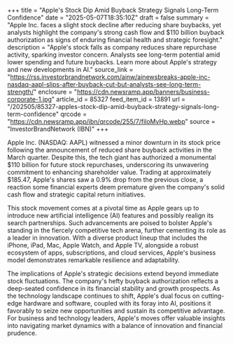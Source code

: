 +++
title = "Apple's Stock Dip Amid Buyback Strategy Signals Long-Term Confidence"
date = "2025-05-07T18:35:10Z"
draft = false
summary = "Apple Inc. faces a slight stock decline after reducing share buybacks, yet analysts highlight the company's strong cash flow and $110 billion buyback authorization as signs of enduring financial health and strategic foresight."
description = "Apple's stock falls as company reduces share repurchase activity, sparking investor concern. Analysts see long-term potential amid lower spending and future buybacks. Learn more about Apple's strategy and new developments in AI."
source_link = "https://rss.investorbrandnetwork.com/ainw/ainewsbreaks-apple-inc-nasdaq-aapl-slips-after-buyback-cut-but-analysts-see-long-term-strength/"
enclosure = "https://cdn.newsramp.app/banners/business-corporate-1.jpg"
article_id = 85327
feed_item_id = 13891
url = "/202505/85327-apples-stock-dip-amid-buyback-strategy-signals-long-term-confidence"
qrcode = "https://cdn.newsramp.app/ibn/qrcode/255/7/filoMvHp.webp"
source = "InvestorBrandNetwork (IBN)"
+++

<p>Apple Inc. (NASDAQ: AAPL) witnessed a minor downturn in its stock price following the announcement of reduced share buyback activities in the March quarter. Despite this, the tech giant has authorized a monumental $110 billion for future stock repurchases, underscoring its unwavering commitment to enhancing shareholder value. Trading at approximately $185.47, Apple's shares saw a 0.9% drop from the previous close, a reaction some financial experts deem premature given the company's solid cash flow and strategic capital return initiatives.</p><p>This stock movement comes at a pivotal time as Apple gears up to introduce new artificial intelligence (AI) features and possibly realign its search partnerships. Such advancements are poised to bolster Apple's standing in the fiercely competitive tech arena, further cementing its role as a leader in innovation. With a diverse product lineup that includes the iPhone, iPad, Mac, Apple Watch, and Apple TV, alongside a robust ecosystem of apps, subscriptions, and cloud services, Apple's business model demonstrates remarkable resilience and adaptability.</p><p>The implications of Apple's strategic decisions extend beyond immediate stock fluctuations. The company's hefty buyback authorization reflects a deep-seated confidence in its financial stability and growth prospects. As the technology landscape continues to shift, Apple's dual focus on cutting-edge hardware and software, coupled with its foray into AI, positions it favorably to seize new opportunities and sustain its competitive advantage. For business and technology leaders, Apple's moves offer valuable insights into navigating market dynamics with a balance of innovation and financial prudence.</p>